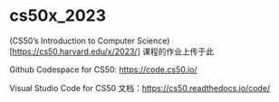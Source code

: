 # cs50x_2023

(CS50’s Introduction to Computer Science)[https://cs50.harvard.edu/x/2023/] 课程的作业上传于此

Github Codespace for CS50: https://code.cs50.io/

Visual Studio Code for CS50 文档：https://cs50.readthedocs.io/code/
